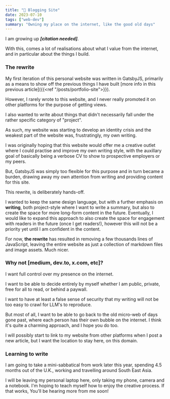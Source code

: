 ```yaml
---
title: "📖 Blogging Site"
date: 2023-07-10
tags: ["web-dev"]
summary: "Owning my place on the internet, like the good old days"
---
```


I am growing up ***[citation needed]***.

With this, comes a lot of realisations about what I value from the internet, and in particular about the things I build.

### The rewrite

My first iteration of this personal website was written in GatsbyJS, primarily as a means to show off the previous things I have built [more info in this previous article]({{<ref "/posts/portfolio-site">}}).

However, I rarely wrote to this website, and I never really promoted it on other platforms for the purpose of getting views.

I also wanted to write about things that didn't necessarily fall under the rather specific category of "project".

As such, my website was starting to develop an identity crisis and the weakest part of the website was, frustratingly, my own writing.

I was originally hoping that this website would offer me a creative outlet where I could practise and improve my own writing style, with the auxillary goal of basically being a verbose CV to show to prospective employers or my peers.

But, GatsbyJS was simply too flexible for this purpose and in turn became a burden, drawing away my own attention from writing and providing content for this site.

This rewrite, is deliberately hands-off.

I wanted to keep the same design language, but with a further emphasis on **writing**, both project-style where I want to write a summary, but also to create the space for more long-form content in the future.
Eventually, I would like to expand this approach to also create the space for engagement with readers in the future (once I get readers!), however this will not be a priority yet until I am confident in the content.

For now, **the rewrite** has resulted in removing a few thousands lines of JavaScript, leaving the entire website as just a collection of markdown files and image assets.
Much nicer.

### Why not [medium, dev.to, x.com, etc]?

I want full control over my presence on the internet.

I want to be able to decide entirely by myself whether I am public, private, free for all to read, or behind a paywall.

I want to have at least a false sense of security that my writing will not be too easy to crawl for LLM's to reproduce.

But most of all, I want to be able to go back to the old micro-web of days gone past, where each person has their own bubble on the internet.
I think it's quite a charming approach, and I hope you do too.

I will possibly start to link to my website from other platforms when I post a new article, but I want the location to stay here, on this domain.

### Learning to write

I am going to take a mini-sabbatical from work later this year, spending 4.5 months out of the U.K., working and travelling around South East Asia.

I will be leaving my personal laptop here, only taking my phone, camera and a notebook.
I'm hoping to teach myself how to enjoy the creative process.
If that works, You'll be hearing more from me soon!
